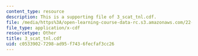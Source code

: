 ```yaml
---
content_type: resource
description: This is a supporting file of 3_scat_tnl.cdf.
file: /media/https%3A/open-learning-course-data-rc.s3.amazonaws.com/22-02-introduction-to-applied-nuclear-physics-spring-2012/c05339027298ad95f7436fecfaf3cc26_3_scat_tnl.cdf
file_type: application/x-cdf
resourcetype: Other
title: 3_scat_tnl.cdf
uid: c0533902-7298-ad95-f743-6fecfaf3cc26
---
```

